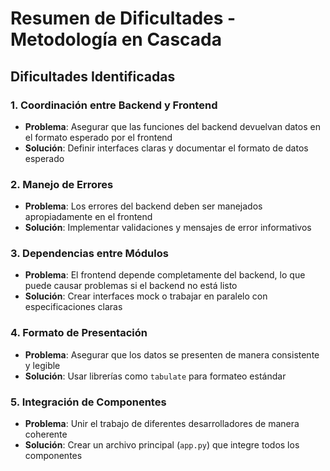 # Resumen de Dificultades - Metodología en Cascada

## Dificultades Identificadas

### 1. **Coordinación entre Backend y Frontend**
- **Problema**: Asegurar que las funciones del backend devuelvan datos en el formato esperado por el frontend
- **Solución**: Definir interfaces claras y documentar el formato de datos esperado

### 2. **Manejo de Errores**
- **Problema**: Los errores del backend deben ser manejados apropiadamente en el frontend
- **Solución**: Implementar validaciones y mensajes de error informativos

### 3. **Dependencias entre Módulos**
- **Problema**: El frontend depende completamente del backend, lo que puede causar problemas si el backend no está listo
- **Solución**: Crear interfaces mock o trabajar en paralelo con especificaciones claras

### 4. **Formato de Presentación**
- **Problema**: Asegurar que los datos se presenten de manera consistente y legible
- **Solución**: Usar librerías como `tabulate` para formateo estándar

### 5. **Integración de Componentes**
- **Problema**: Unir el trabajo de diferentes desarrolladores de manera coherente
- **Solución**: Crear un archivo principal (`app.py`) que integre todos los componentes
